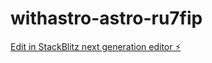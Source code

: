 # withastro-astro-ru7fip

[Edit in StackBlitz next generation editor ⚡️](https://stackblitz.com/~/github.com/PhearZero/withastro-astro-ru7fip)